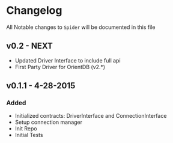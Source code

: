 # Changelog

All Notable changes to `Spider` will be documented in this file

## v0.2 - NEXT
- Updated Driver Interface to include full api
- First Party Driver for OrientDB (v2.*)

## v0.1.1 - 4-28-2015
### Added
- Initialized contracts: DriverInterface and ConnectionInterface
- Setup connection manager
- Init Repo
- Initial Tests
